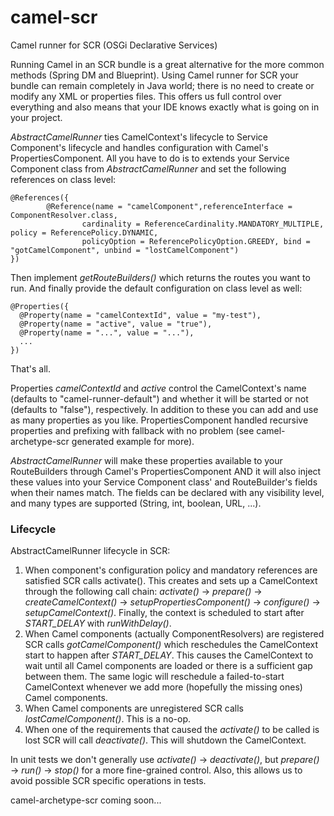 camel-scr
=========

Camel runner for SCR (OSGi Declarative Services)

Running Camel in an SCR bundle is a great alternative for the more common methods (Spring DM and Blueprint). Using Camel runner for SCR your bundle can remain completely in Java world; there is no need to create or modify any XML or properties files. This offers us full control over everything and also means that your IDE knows exactly what is going on in your project.

*AbstractCamelRunner* ties CamelContext's lifecycle to Service Component's lifecycle and handles configuration with Camel's PropertiesComponent. All you have to do is to extends your Service Component class from *AbstractCamelRunner* and set the following references on class level:

```
@References({
        @Reference(name = "camelComponent",referenceInterface = ComponentResolver.class,
                cardinality = ReferenceCardinality.MANDATORY_MULTIPLE, policy = ReferencePolicy.DYNAMIC,
                policyOption = ReferencePolicyOption.GREEDY, bind = "gotCamelComponent", unbind = "lostCamelComponent")
})
```

Then implement *getRouteBuilders()* which returns the routes you want to run. And finally provide the default configuration on class level as well:

```
@Properties({
  @Property(name = "camelContextId", value = "my-test"),
  @Property(name = "active", value = "true"),
  @Property(name = "...", value = "..."),
  ...
})
```

That's all.

Properties *camelContextId* and *active* control the CamelContext's name (defaults to "camel-runner-default") and whether it will be started or not (defaults to "false"), respectively. In addition to these you can add and use as many properties as you like. PropertiesComponent handled recursive properties and prefixing with fallback with no problem (see camel-archetype-scr generated example for more).

*AbstractCamelRunner* will make these properties available to your RouteBuilders through Camel's PropertiesComponent AND it will also inject these values into your Service Component class' and RouteBuilder's fields when their names match. The fields can be declared with any visibility level, and many types are supported (String, int, boolean, URL, ...).

### Lifecycle

AbstractCamelRunner lifecycle in SCR:

1. When component's configuration policy and mandatory references are satisfied SCR calls activate(). This creates and sets up a CamelContext through the following call chain: *activate()* -> *prepare()* -> *createCamelContext()* -> *setupPropertiesComponent()* -> *configure()* -> *setupCamelContext()*. Finally, the context is scheduled to start after *START_DELAY* with *runWithDelay()*.
2. When Camel components (actually ComponentResolvers) are registered SCR calls *gotCamelComponent()* which reschedules the CamelContext start to happen after *START_DELAY*. This causes the CamelContext to wait until all Camel components are loaded or there is a sufficient gap between them. The same logic will reschedule a failed-to-start CamelContext whenever we add more (hopefully the missing ones) Camel components.
3. When Camel components are unregistered SCR calls *lostCamelComponent()*. This is a no-op.
4. When one of the requirements that caused the *activate()* to be called is lost SCR will call *deactivate()*. This will shutdown the CamelContext.

In unit tests we don't generally use *activate()* -> *deactivate()*, but *prepare()* -> *run()* -> *stop()* for a more fine-grained control. Also, this allows us to avoid possible SCR specific operations in tests.

camel-archetype-scr coming soon...
